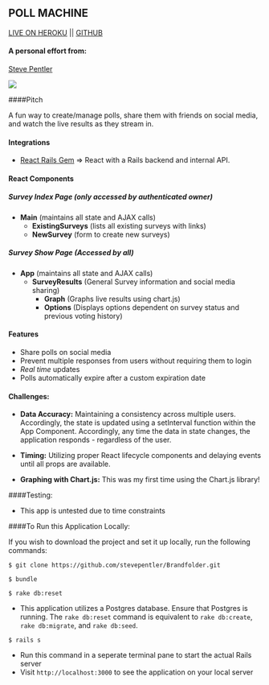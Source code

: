 ## POLL MACHINE

[LIVE ON HEROKU](https://poll-machine.herokuapp.com/) || [GITHUB](https://github.com/stevepentler/Brandfolder) 

#### A personal effort from: 
[Steve Pentler](https://github.com/stevepentler) 

![](http://recordit.co/h7mvsOxVMd.gif)

####Pitch

A fun way to create/manage polls, share them with friends on social media, and watch the live results as they stream in. 

#### Integrations
- [React Rails Gem](https://github.com/reactjs/react-rails) => React with a Rails backend and internal API.

#### React Components
##### Survey Index Page (only accessed by authenticated owner)
  - **Main**  (maintains all state and AJAX calls)
    - **ExistingSurveys**  (lists all existing surveys with links)
    - **NewSurvey**  (form to create new surveys)
##### Survey Show Page (Accessed by all)
  - **App**  (maintains all state and AJAX calls)
    - **SurveyResults**  (General Survey information and social media sharing)
      - **Graph**  (Graphs live results using chart.js)
      - **Options**  (Displays options dependent on survey status and previous voting history)

#### Features
  - Share polls on social media
  - Prevent multiple responses from users without requiring them to login
  - *Real time* updates
  - Polls automatically expire after a custom expiration date

#### Challenges:

- **Data Accuracy:** Maintaining a consistency across multiple users. Accordingly, the state is updated using a setInterval function within the App Component. Accordingly, any time the data in state changes, the application responds - regardless of the user.

- **Timing:** Utilizing proper React lifecycle components and delaying events until all props are available. 

- **Graphing with Chart.js:** This was my first time using the Chart.js library!

####Testing:
- This app is untested due to time constraints

####To Run this Application Locally: 

If you wish to download the project and set it up locally, run the following commands:

```
$ git clone https://github.com/stevepentler/Brandfolder.git
```
```
$ bundle
```
```
$ rake db:reset
```
- This application utilizes a Postgres database. Ensure that Postgres is running. The `rake db:reset` command is equivalent to `rake db:create`, `rake db:migrate`, and `rake db:seed`.

```
$ rails s
``` 

- Run this command in a seperate terminal pane to start the actual Rails server
- Visit `http://localhost:3000` to see the application on your local server
